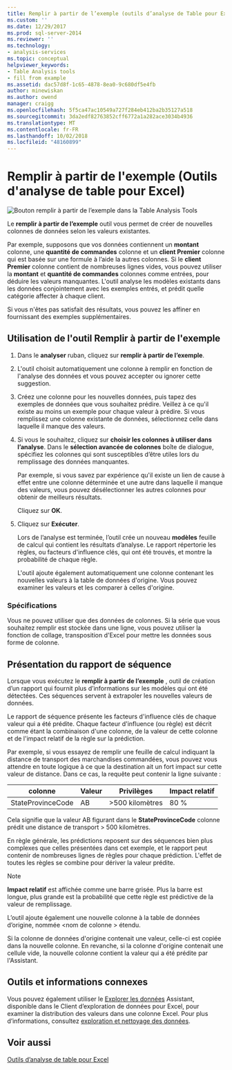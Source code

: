 ```yaml
---
title: Remplir à partir de l’exemple (outils d’analyse de Table pour Excel) | Microsoft Docs
ms.custom: ''
ms.date: 12/29/2017
ms.prod: sql-server-2014
ms.reviewer: ''
ms.technology:
- analysis-services
ms.topic: conceptual
helpviewer_keywords:
- Table Analysis tools
- fill from example
ms.assetid: dac57d8f-1c65-4878-8ea0-9c680df5e4fb
author: minewiskan
ms.author: owend
manager: craigg
ms.openlocfilehash: 5f5ca47ac10549a727f284eb412ba2b35127a518
ms.sourcegitcommit: 3da2edf82763852cff6772a1a282ace3034b4936
ms.translationtype: MT
ms.contentlocale: fr-FR
ms.lasthandoff: 10/02/2018
ms.locfileid: "48160899"
---
```

# <a name="fill-from-example-table-analysis-tools-for-excel"></a>Remplir à partir de l'exemple (Outils d'analyse de table pour Excel)
  ![Bouton remplir à partir de l’exemple dans la Table Analysis Tools](media/tat-fillex.gif "bouton remplir à partir de l’exemple dans les outils d’analyse de Table")  
  
 Le **remplir à partir de l’exemple** outil vous permet de créer de nouvelles colonnes de données selon les valeurs existantes.  
  
 Par exemple, supposons que vos données contiennent un **montant** colonne, une **quantité de commandes** colonne et un **client Premier** colonne qui est basée sur une formule à l’aide la autres colonnes. Si le **client Premier** colonne contient de nombreuses lignes vides, vous pouvez utiliser la **montant** et **quantité de commandes** colonnes comme entrées, pour déduire les valeurs manquantes. L'outil analyse les modèles existants dans les données conjointement avec les exemples entrés, et prédit quelle catégorie affecter à chaque client.  
  
 Si vous n'êtes pas satisfait des résultats, vous pouvez les affiner en fournissant des exemples supplémentaires.  
  
## <a name="using-the-fill-from-example-tool"></a>Utilisation de l'outil Remplir à partir de l'exemple  
  
1.  Dans le **analyser** ruban, cliquez sur **remplir à partir de l’exemple**.  
  
2.  L'outil choisit automatiquement une colonne à remplir en fonction de l'analyse des données et vous pouvez accepter ou ignorer cette suggestion.  
  
3.  Créez une colonne pour les nouvelles données, puis tapez des exemples de données que vous souhaitez prédire. Veillez à ce qu'il existe au moins un exemple pour chaque valeur à prédire. Si vous remplissez une colonne existante de données, sélectionnez celle dans laquelle il manque des valeurs.  
  
4.  Si vous le souhaitez, cliquez sur **choisir les colonnes à utiliser dans l’analyse**. Dans le **sélection avancée de colonnes** boîte de dialogue, spécifiez les colonnes qui sont susceptibles d’être utiles lors du remplissage des données manquantes.  
  
     Par exemple, si vous savez par expérience qu'il existe un lien de cause à effet entre une colonne déterminée et une autre dans laquelle il manque des valeurs, vous pouvez désélectionner les autres colonnes pour obtenir de meilleurs résultats.  
  
     Cliquez sur **OK**.  
  
5.  Cliquez sur **Exécuter**.  
  
     Lors de l’analyse est terminée, l’outil crée un nouveau **modèles** feuille de calcul qui contient les résultats d’analyse. Le rapport répertorie les règles, ou facteurs d'influence clés, qui ont été trouvés, et montre la probabilité de chaque règle.  
  
     L'outil ajoute également automatiquement une colonne contenant les nouvelles valeurs à la table de données d'origine. Vous pouvez examiner les valeurs et les comparer à celles d'origine.  
  
### <a name="requirements"></a>Spécifications  
 Vous ne pouvez utiliser que des données de colonnes. Si la série que vous souhaitez remplir est stockée dans une ligne, vous pouvez utiliser la fonction de collage, transposition d'Excel pour mettre les données sous forme de colonne.  
  
## <a name="understanding-the-pattern-report"></a>Présentation du rapport de séquence  
 Lorsque vous exécutez le **remplir à partir de l’exemple** , outil de création d’un rapport qui fournit plus d’informations sur les modèles qui ont été détectées. Ces séquences servent à extrapoler les nouvelles valeurs de données.  
  
 Le rapport de séquence présente les facteurs d'influence clés de chaque valeur qui a été prédite. Chaque facteur d'influence (ou règle) est décrit comme étant la combinaison d'une colonne, de la valeur de cette colonne et de l'impact relatif de la règle sur la prédiction.  
  
 Par exemple, si vous essayez de remplir une feuille de calcul indiquant la distance de transport des marchandises commandées, vous pouvez vous attendre en toute logique à ce que la destination ait un fort impact sur cette valeur de distance. Dans ce cas, la requête peut contenir la ligne suivante :  
  
|colonne|Valeur|Privilèges|Impact relatif|  
|------------|-----------|------------|---------------------|  
|StateProvinceCode|AB|>500 kilomètres|80 %|  
  
 Cela signifie que la valeur AB figurant dans le **StateProvinceCode** colonne prédit une distance de transport > 500 kilomètres.  
  
 En règle générale, les prédictions reposent sur des séquences bien plus complexes que celles présentées dans cet exemple, et le rapport peut contenir de nombreuses lignes de règles pour chaque prédiction. L'effet de toutes les règles se combine pour dériver la valeur prédite.  
  
> [!NOTE]  
>  **Impact relatif** est affichée comme une barre grisée. Plus la barre est longue, plus grande est la probabilité que cette règle est prédictive de la valeur de remplissage.  
  
 L’outil ajoute également une nouvelle colonne à la table de données d’origine, nommée \<nom de colonne > étendu.  
  
 Si la colonne de données d'origine contenait une valeur, celle-ci est copiée dans la nouvelle colonne. En revanche, si la colonne d'origine contenait une cellule vide, la nouvelle colonne contient la valeur qui a été prédite par l'Assistant.  
  
## <a name="related-tools-and-information"></a>Outils et informations connexes  
 Vous pouvez également utiliser le [Explorer les données](explore-data-sql-server-data-mining-add-ins.md) Assistant, disponible dans le Client d’exploration de données pour Excel, pour examiner la distribution des valeurs dans une colonne Excel. Pour plus d’informations, consultez [exploration et nettoyage des données](exploring-and-cleaning-data.md).  
  
## <a name="see-also"></a>Voir aussi  
 [Outils d’analyse de table pour Excel](table-analysis-tools-for-excel.md)  
  
  
